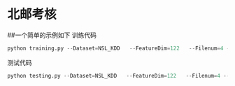 # 北邮考核

##一个简单的示例如下
训练代码
```python
python training.py --Dataset=NSL_KDD   --FeatureDim=122   --Filenum=4 --Seed=4 --BatchSize=20
```
测试代码
```python
python testing.py --Dataset=NSL_KDD   --FeatureDim=122   --Filenum=4 --Seed=4
```
